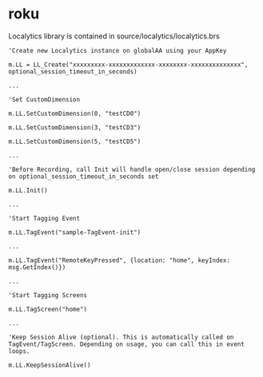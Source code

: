# roku

Localytics library is contained in source/localytics/localytics.brs

`'Create new Localytics instance on globalAA using your AppKey`

`m.LL = LL_Create("xxxxxxxxx-xxxxxxxxxxxxx-xxxxxxxx-xxxxxxxxxxxxxx", optional_session_timeout_in_seconds)`

`...`


`'Set CustomDimension`

`m.LL.SetCustomDimension(0, "testCD0")`

`m.LL.SetCustomDimension(3, "testCD3")`

`m.LL.SetCustomDimension(5, "testCD5")`

`...`


`'Before Recording, call Init will handle open/close session depending on optional_session_timeout_in_seconds set`

`m.LL.Init()`

`...`


`'Start Tagging Event`

`m.LL.TagEvent("sample-TagEvent-init")`

`...`

`m.LL.TagEvent("RemoteKeyPressed", {location: "home", keyIndex: msg.GetIndex()})`

`...`


`'Start Tagging Screens`

`m.LL.TagScreen("home")`

`...`


`'Keep Session Alive (optional). This is automatically called on TagEvent/TagScreen. Depending on usage, you can call this in event loops.`

`m.LL.KeepSessionAlive()`
